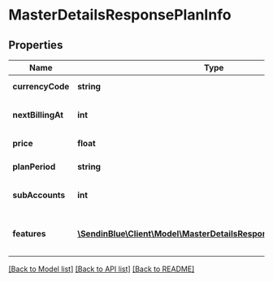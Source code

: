 # MasterDetailsResponsePlanInfo

## Properties
Name | Type | Description | Notes
------------ | ------------- | ------------- | -------------
**currencyCode** | **string** | Plan currency | [optional] 
**nextBillingAt** | **int** | Timestamp of next billing date | [optional] 
**price** | **float** | Plan amount | [optional] 
**planPeriod** | **string** | Plan period type | [optional] 
**subAccounts** | **int** | Number of sub-accounts | [optional] 
**features** | [**\SendinBlue\Client\Model\MasterDetailsResponsePlanInfoFeatures[]**](MasterDetailsResponsePlanInfoFeatures.md) | List of provided features in the plan | [optional] 

[[Back to Model list]](../../README.md#documentation-for-models) [[Back to API list]](../../README.md#documentation-for-api-endpoints) [[Back to README]](../../README.md)


